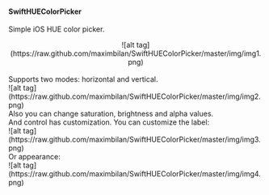 <h4>SwiftHUEColorPicker</h4>

Simple iOS HUE color picker.</br>
<center>![alt tag](https://raw.github.com/maximbilan/SwiftHUEColorPicker/master/img/img1.png)</center>
</br>Supports two modes: horizontal and vertical.</br>
![alt tag](https://raw.github.com/maximbilan/SwiftHUEColorPicker/master/img/img2.png)
</br>Also you can change saturation, brightness and alpha values.
</br>And control has customization. You can customize the label:</br>
![alt tag](https://raw.github.com/maximbilan/SwiftHUEColorPicker/master/img/img3.png)
</br>Or appearance:</br>
![alt tag](https://raw.github.com/maximbilan/SwiftHUEColorPicker/master/img/img4.png)
</br>
